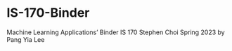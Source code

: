 # IS-170-Binder
Machine Learning Applications’ Binder
IS 170
Stephen Choi
Spring 2023
by
Pang Yia Lee

